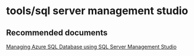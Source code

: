 <properties
	pageTitle="tools/sql server management studio"
	description="tools/sql server management studio"
	service="microsoft.sql"
	resource="servers"
	authors="rohitnayakmsft"
	displayOrder=""
	selfHelpType="generic"
	supportTopicIds="31980435,32594736"
	resourceTags=""
	productPesIds="13491,16259"
	cloudEnvironments="public"
/>

# tools/sql server management studio

## **Recommended documents**
[Managing Azure SQL Database using SQL Server Management Studio](https://azure.microsoft.com/documentation/articles/sql-database-manage-azure-ssms/)
